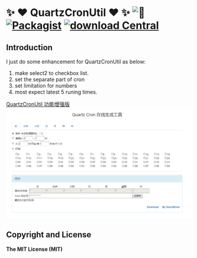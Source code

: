 # :sparkles: :heart: QuartzCronUtil :heart: :sparkles: ![:kiss:](https://github.com/jsw0528/rails_emoji/raw/master/vendor/assets/images/emojis/kiss.png) [![Packagist](https://img.shields.io/packagist/l/doctrine/orm.svg?maxAge=2592000?style=flat-square)]() [![download Central](https://img.shields.io/badge/download-total_<1M-red.svg?style=flat-square&maxAge=2592000)]()

## Introduction
I just do some enhancement for QuartzCronUtil as below:
1. make select2 to checkbox list.
2. set the separate part of cron
3. set limitation for numbers
4. most expect latest 5 runing times.

[QuartzCronUtil 功能增强版](https://github.com/rickxie/QuartzCronUtil/)
![:home.png:](./image/home.png)

 

## Copyright and License
**The MIT License (MIT)**  
